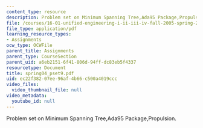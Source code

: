 ```yaml
---
content_type: resource
description: Problem set on Minimum Spanning Tree,Ada95 Package,Propulsion.
file: /courses/16-01-unified-engineering-i-ii-iii-iv-fall-2005-spring-2006/ec22f38207ee96af4b66c500a4019ccc_spring04_pset9.pdf
file_type: application/pdf
learning_resource_types:
- Assignments
ocw_type: OCWFile
parent_title: Assignments
parent_type: CourseSection
parent_uid: a6eb2151-6f41-806d-94ff-dc83eb5f4337
resourcetype: Document
title: spring04_pset9.pdf
uid: ec22f382-07ee-96af-4b66-c500a4019ccc
video_files:
  video_thumbnail_file: null
video_metadata:
  youtube_id: null
---
```

Problem set on Minimum Spanning Tree,Ada95 Package,Propulsion.